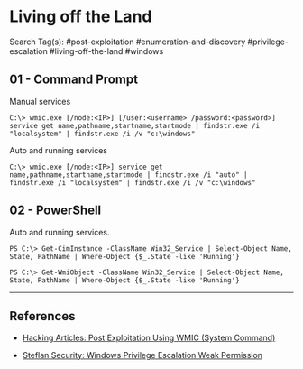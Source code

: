 # Living off the Land

Search Tag(s): #post-exploitation #enumeration-and-discovery #privilege-escalation #living-off-the-land #windows

## 01 - Command Prompt

Manual services

```
C:\> wmic.exe [/node:<IP>] [/user:<username> /password:<password>] service get name,pathname,startname,startmode | findstr.exe /i "localsystem" | findstr.exe /i /v "c:\windows"
```

Auto and running services

```
C:\> wmic.exe [/node:<IP>] service get name,pathname,startname,startmode | findstr.exe /i "auto" | findstr.exe /i "localsystem" | findstr.exe /i /v "c:\windows"
```

## 02 - PowerShell

Auto and running services.

```
PS C:\> Get-CimInstance -ClassName Win32_Service | Select-Object Name, State, PathName | Where-Object {$_.State -like 'Running'}

PS C:\> Get-WmiObject -ClassName Win32_Service | Select-Object Name, State, PathName | Where-Object {$_.State -like 'Running'}
```

---
## References

- [Hacking Articles: Post Exploitation Using WMIC (System Command)](https://www.hackingarticles.in/post-exploitation-using-wmic-system-command/)

- [Steflan Security: Windows Privilege Escalation Weak Permission](https://steflan-security.com/windows-privilege-escalation-weak-permission/)